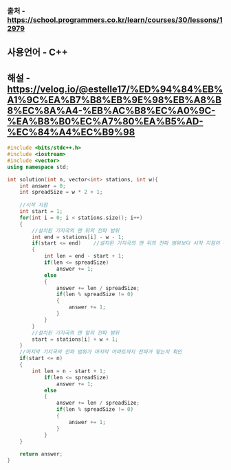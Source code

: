 ### 출처 - https://school.programmers.co.kr/learn/courses/30/lessons/12979
## 사용언어 - C++
## 해설 - https://velog.io/@estelle17/%ED%94%84%EB%A1%9C%EA%B7%B8%EB%9E%98%EB%A8%B8%EC%8A%A4-%EB%AC%B8%EC%A0%9C-%EA%B8%B0%EC%A7%80%EA%B5%AD-%EC%84%A4%EC%B9%98

```cpp
#include <bits/stdc++.h>
#include <iostream>
#include <vector>
using namespace std;

int solution(int n, vector<int> stations, int w){
    int answer = 0;
    int spreadSize = w * 2 + 1;
    
    //시작 지점
    int start = 1;
    for(int i = 0; i < stations.size(); i++)
    {
        //설치된 기지국의 맨 뒤의 전파 범위
        int end = stations[i] - w - 1;
        if(start <= end)    //설치된 기지국의 맨 뒤의 전파 범위보다 시작 지점이 뒤에 있을 경우 기지국 추가 설치
        {
            int len = end - start + 1;
            if(len <= spreadSize)
                answer += 1;
            else
            {
                answer += len / spreadSize;
                if(len % spreadSize != 0)
                {
                    answer += 1;
                }
            }
        }
        //설치된 기지국의 맨 앞의 전파 범위
        start = stations[i] + w + 1;
    }
    //마지막 기지국의 전파 범위가 마지막 아파트까지 전파가 닿는지 확인
    if(start <= n)
    {
        int len = n - start + 1;
            if(len <= spreadSize)
                answer += 1;
            else
            {
                answer += len / spreadSize;
                if(len % spreadSize != 0)
                {
                    answer += 1;
                }
            }
    }
    
    return answer;
}
```